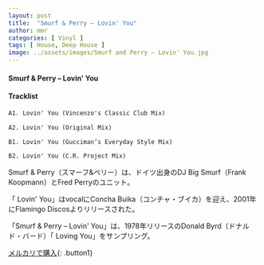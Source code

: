 ```yaml
---
layout: post
title:  "Smurf & Perry – Lovin' You"
author: mmr
categories: [ Vinyl ]
tags: [ House, Deep House ]
image: ../assets/images/Smurf and Perry – Lovin' You.jpg
---
```


#### Smurf & Perry – Lovin' You

#### Tracklist
```md
A1. Lovin' You (Vincenzo's Classic Club Mix)

A2. Lovin' You (Original Mix)

B1. Lovin' You (Gucciman’s Everyday Style Mix)

B2. Lovin' You (C.R. Project Mix)
```

Smurf & Perry（スマーフ&ペリー）は、ドイツ出身のDJ Big Smurf（Frank Koopmann）とFred Perryのユニット。

「 Lovin' You」はvocalにConcha Buika（コンチャ・ブイカ）を迎え、2001年にFlamingo Discosよりリリースされた。

「Smurf & Perry – Lovin' You」は、1978年リリースのDonald Byrd（ドナルド・バード）「 Loving You」をサンプリング。

[メルカリで購入](https://jp.mercari.com/item/m74148247550?afid=6142608987){: .button1}

